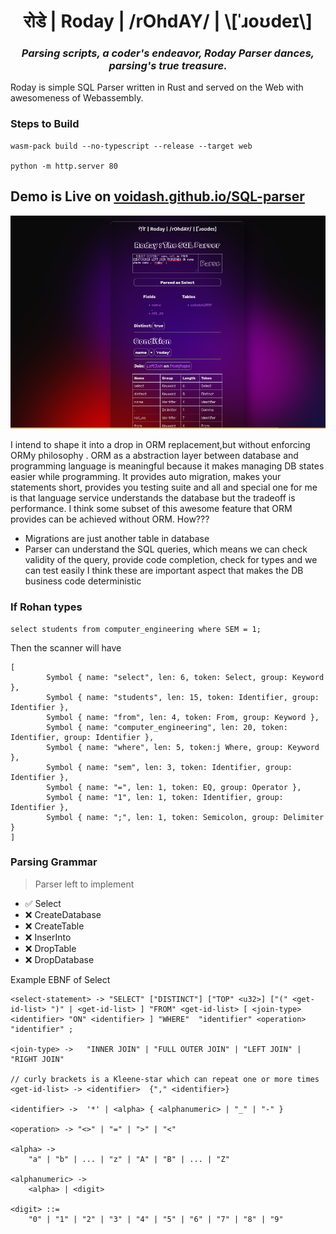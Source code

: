 <center>
<h1>रोडे | Roday | /rOhdAY/ | \[ˈɹoʊdeɪ\] </h1>
<h3 style="font-style:italic">Parsing scripts, a coder's endeavor, Roday Parser dances, parsing's true treasure.</h3>
</center>

Roday is simple SQL Parser written in Rust and served on the Web with awesomeness of Webassembly.

### Steps to Build

```
wasm-pack build --no-typescript --release --target web 

python -m http.server 80 
```

## Demo is Live on [voidash.github.io/SQL-parser](https://voidash.github.io/SQL-parser)

![](./assets/demo.png)

I intend to shape it into a drop in ORM replacement,but without enforcing ORMy philosophy . ORM as a abstraction layer between database and programming language is meaningful because it makes managing DB states easier while programming. It provides auto migration, makes your statements short, provides you testing suite and all and special one for me is that language service understands the database but the tradeoff is performance. I think some subset of this awesome feature that ORM provides can be achieved without ORM. How??? 
- Migrations are just another table in database 
- Parser can understand the SQL queries, which means we can check validity of the query, provide code completion, check for types and we can test easily
I think these are important aspect that makes the DB business code deterministic


### If Rohan types

```
select students from computer_engineering where SEM = 1;
```

Then the scanner will have 

```
[
        Symbol { name: "select", len: 6, token: Select, group: Keyword },
        Symbol { name: "students", len: 15, token: Identifier, group: Identifier },
        Symbol { name: "from", len: 4, token: From, group: Keyword },
        Symbol { name: "computer_engineering", len: 20, token: Identifier, group: Identifier },
        Symbol { name: "where", len: 5, token:j Where, group: Keyword },
        Symbol { name: "sem", len: 3, token: Identifier, group: Identifier },
        Symbol { name: "=", len: 1, token: EQ, group: Operator },
        Symbol { name: "1", len: 1, token: Identifier, group: Identifier },
        Symbol { name: ";", len: 1, token: Semicolon, group: Delimiter }
]
```

### Parsing Grammar

> Parser left to implement

-   ✅ Select
-   ❌ CreateDatabase
-   ❌ CreateTable
-   ❌ InserInto
-   ❌ DropTable
-   ❌ DropDatabase


Example EBNF of Select
```
<select-statement> -> "SELECT" ["DISTINCT"] ["TOP" <u32>] ["(" <get-id-list> ")" | <get-id-list> ] "FROM" <get-id-list> [ <join-type> <identifier> "ON" <identifier> ] "WHERE"  "identifier" <operation> "identifier" ;

<join-type> ->   "INNER JOIN" | "FULL OUTER JOIN" | "LEFT JOIN" | "RIGHT JOIN" 

// curly brackets is a Kleene-star which can repeat one or more times
<get-id-list> -> <identifier>  {"," <identifier>} 

<identifier> ->  '*' | <alpha> { <alphanumeric> | "_" | "-" }  

<operation> -> "<>" | "=" | ">" | "<" 

<alpha> ->  
    "a" | "b" | ... | "z" | "A" | "B" | ... | "Z"

<alphanumeric> -> 
    <alpha> | <digit>

<digit> ::=
    "0" | "1" | "2" | "3" | "4" | "5" | "6" | "7" | "8" | "9"

```
